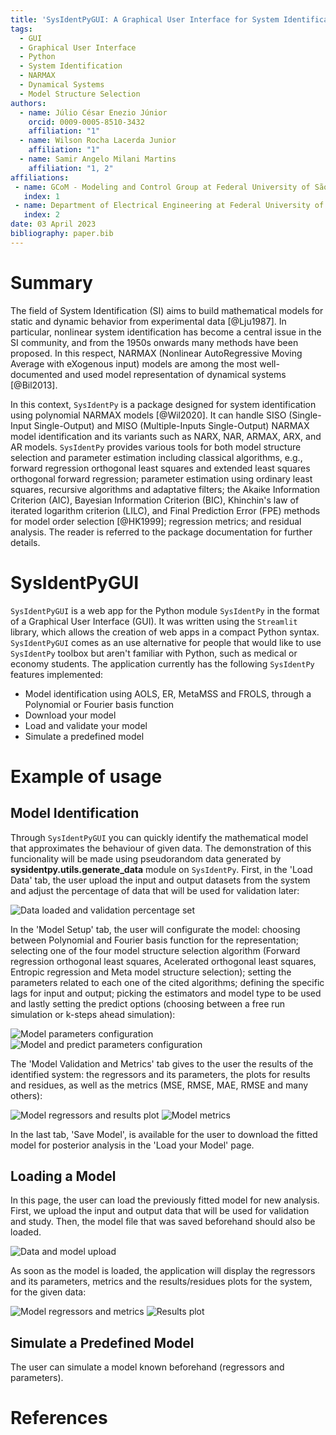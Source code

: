 ```yaml
---
title: 'SysIdentPyGUI: A Graphical User Interface for System Identification using NARMAX models'
tags:
  - GUI
  - Graphical User Interface
  - Python
  - System Identification
  - NARMAX
  - Dynamical Systems
  - Model Structure Selection
authors:
  - name: Júlio César Enezio Júnior
    orcid: 0009-0005-8510-3432
    affiliation: "1" 
  - name: Wilson Rocha Lacerda Junior
    affiliation: "1" 
  - name: Samir Angelo Milani Martins
    affiliation: "1, 2"
affiliations:
 - name: GCoM - Modeling and Control Group at Federal University of São João del-Rei, Brazil
   index: 1
 - name: Department of Electrical Engineering at Federal University of São João del-Rei, Brazil
   index: 2
date: 03 April 2023
bibliography: paper.bib
---
```


# Summary

The field of System Identification (SI) aims to build mathematical models for static and dynamic behavior from experimental data [@Lju1987]. In particular, nonlinear system identification has become a central issue in the SI community, and from the 1950s onwards many methods have been proposed. In this respect, NARMAX (Nonlinear AutoRegressive Moving Average with eXogenous input) models are among the most well-documented and used model representation of dynamical systems [@Bil2013].

In this context, `SysIdentPy` is a package designed for system identification using polynomial NARMAX models [@Wil2020]. It can handle SISO (Single-Input Single-Output) and MISO (Multiple-Inputs Single-Output) NARMAX model identification and its variants such as NARX, NAR, ARMAX, ARX, and AR models. `SysIdentPy` provides various tools for both model structure selection and parameter estimation including classical algorithms, e.g., forward regression orthogonal least squares and extended least squares orthogonal forward regression; parameter estimation using ordinary least squares, recursive algorithms and adaptative filters; the Akaike Information Criterion (AIC), Bayesian Information Criterion (BIC), Khinchin's law of iterated logarithm criterion (LILC), and Final Prediction Error (FPE) methods for model order selection [@HK1999]; regression metrics; and residual analysis. The reader is referred to the package documentation for further details.

# SysIdentPyGUI

`SysIdentPyGUI` is a web app for the Python module `SysIdentPy` in the format of a Graphical User Interface (GUI). It was written using the `Streamlit` library, which allows the creation of web apps in a compact Python syntax. `SysIdentPyGUI` comes as an use alternative for people that would like to use `SysIdentPy` toolbox but aren't familiar with Python, such as medical or economy students. The application currently has the following `SysIdentPy` features implemented:

- Model identification using AOLS, ER, MetaMSS and FROLS, through a Polynomial or Fourier basis function
- Download your model
- Load and validate your model
- Simulate a predefined model

# Example of usage

## Model Identification

Through `SysIdentPyGUI` you can quickly identify the mathematical model that approximates the behaviour of given data. The demonstration of this funcionality will be made using pseudorandom data generated by **sysidentpy.utils.generate_data** module on `SysIdentPy`. First, in the 'Load Data' tab, the user upload the input and output datasets from the system and adjust the percentage of data that will be used for validation later:

![Data loaded and validation percentage set](../paper/images/1.png)

In the 'Model Setup' tab, the user will configurate the model: choosing between Polynomial and Fourier basis function for the representation; selecting one of the four model structure selection algorithm (Forward regression orthogonal least squares, Acelerated orthogonal least squares, Entropic regression and Meta model structure selection); setting the parameters related to each one of the cited algorithms; defining the specific lags for input and output; picking the estimators and model type to be used and lastly setting the predict options (choosing between a free run simulation or k-steps ahead simulation):

![Model parameters configuration](../paper/images/2.png)
![Model and predict parameters configuration](../paper/images/3.png)

The 'Model Validation and Metrics' tab gives to the user the results of the identified system: the regressors and its parameters, the plots for results and residues, as well as the metrics (MSE, RMSE, MAE, RMSE and many others):

![Model regressors and results plot](../paper/images/4.png)
![Model metrics](../paper/images/5.png)

In the last tab, 'Save Model', is available for the user to download the fitted model for posterior analysis in the 'Load your Model' page.

## Loading a Model

In this page, the user can load the previously fitted model for new analysis. First, we upload the input and output data that will be used for validation and study. Then, the model file that was saved beforehand should also be loaded.

![Data and model upload](../paper/images/6.png)

As soon as the model is loaded, the application will display the regressors and its parameters, metrics and the results/residues plots for the system, for the given data:

![Model regressors and metrics](../paper/images/7.png)
![Results plot](../paper/images/8.png)

## Simulate a Predefined Model

The user can simulate a model known beforehand (regressors and parameters).

# References